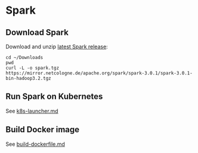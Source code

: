 # Spark

## Download Spark

Download and unzip [latest Spark release](https://spark.apache.org/downloads.html):

```shell
cd ~/Downloads
pwd
curl -L -o spark.tgz https://mirror.netcologne.de/apache.org/spark/spark-3.0.1/spark-3.0.1-bin-hadoop3.2.tgz
```

## Run Spark on Kubernetes

See [k8s-launcher.md](k8s-launcher.md)

## Build Docker image

See [build-dockerfile.md](build-dockerfile.md)
